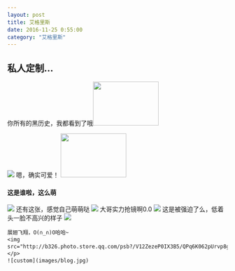 ```yaml
---
layout: post 
title: 艾格里斯
date: 2016-11-25 0:55:00
category: "艾格里斯"
---
```

<h2 id= "title" > 私人定制...</h2>
<p>
		你所有的黑历史，我都看到了哦<img width="150px" height="100px" src="http://img4q.duitang.com/uploads/item/201409/02/20140902154831_ZWxeF.thumb.700_0.jpeg"/>
</p>
<p>
		<img src="http://b230.photo.store.qq.com/psb?/V12ZezeP0OW9fW/VwYGqumbCyOCCyMTiLxrZbv0wOMO2L3NKrPRKezf17c!/b/dIDbHoloDwAA&bo=IANYAgAAAAABA10!&rf=viewer_4"/>
		嗯，确实可爱！
		<img width="150px" height="100px" src="http://img0.imgtn.bdimg.com/it/u=781746104,1321923526&fm=21&gp=0.jpg"/>
		</p>
<p>
	<h4>这是谁啦，这么萌</h4>
	<img src="http://b284.photo.store.qq.com/psb?/V12ZezeP1elImz/XwoR5w1mMpbgji8D0P0Az78hxwliHvY3Nt.4ubwn5fA!/b/dBwBAAAAAAAA&bo=7gLoAwAAAAAFByM!&rf=viewer_4"/>
	还有这张，感觉自己萌萌哒
	<img src="http://a.hiphotos.baidu.com/zhidao/wh%3D450%2C600/sign=db03591c8744ebf86d246c3becc9fb1c/8b82b9014a90f603c3eefc583912b31bb051ed57.jpg"/>
	大哥实力抢镜啊0.0
	<img src="http://b48.photo.store.qq.com/psu?/79cbcbb9-1dd9-4372-8598-5d6f37fa21f9/Y9uJlhwxelN6MxcWt*6SAxmwusUobSQG8EmWeI0dLKc!/b/YfgLrh8EHQAAYr5GnxwyJgAA&a=53&b=48&bo=ngL2AQAAAAABBEg!&rf=viewer_4"/>
	这是被强迫了么，低着头一脸不高兴的样子
	<img src="http://b327.photo.store.qq.com/psb?/V12ZezeP0IX3B5/6eZOpkqx*l6l1TaOVs4hLjiXRpreuX4laIiOYm3qZzc!/b/dC2W98JLFAAA&bo=gALgAYAC4AEKCCQ!&rf=viewer_4"/>
	
	展翅飞翔，O(∩_∩)O哈哈~
	<img src="http://b326.photo.store.qq.com/psb?/V12ZezeP0IX3B5/QPq6K062pUrvp8g8IM8iEHAZ8AGDI4H19P3JrZh3vr8!/b/dE5qV8ISEQAA&bo=IANYAgAAAAABB1k!&rf=viewer_4"/>
	</p>
	![custom](images/blog.jpg) 
	